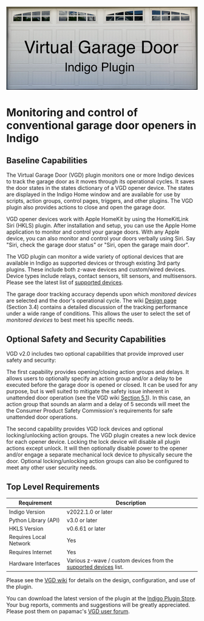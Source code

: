 ![](https://raw.githubusercontent.com/papamac/VirtualGarageDoor/master/files/doubleDoor.png)

# Monitoring and control of conventional garage door openers in Indigo

## Baseline Capabilities

The Virtual Garage Door (VGD) plugin monitors one or more Indigo devices to
track the garage door as it moves through its operational cycles. It saves the
door states in the states dictionary of a VGD opener device. The states are
displayed in the Indigo Home window and are available for use by scripts,
action groups, control pages, triggers, and other plugins. The VGD plugin also
provides actions to close and open the garage door.

VGD opener devices work with Apple HomeKit by using the HomeKitLink Siri (HKLS)
plugin. After installation and setup, you can use the Apple Home application to
monitor and control your garage doors.  With any Apple device, you can also
monitor and control your doors verbally using Siri. Say "Siri, check the garage
door status" or "Siri, open the garage main door".

The VGD plugin can monitor a wide variety of optional devices that are
available in Indigo as supported devices or through existing 3rd party plugins.
These include both z-wave devices and custom/wired devices. Device types
include relays, contact sensors, tilt sensors, and multisensors. Please see the
latest list of
[supported devices](https://github.com/papamac/VirtualGarageDoor/wiki/2.-Supported-Devices).

The garage door tracking accuracy depends upon which _monitored devices_ are
selected and the door's operational cycle. The wiki
[Design page](https://github.com/papamac/VirtualGarageDoor/wiki/3.-Design)
(Section 3.4) contains a detailed discussion of the tracking performance under
a wide range of conditions. This allows the user to select the set of
_monitored devices_ to best meet his specific needs.

## Optional Safety and Security Capabilities

VGD v2.0 includes two optional capabilities that provide improved user safety
and security:

The first capability provides opening/closing action groups and delays. It
allows users to optionally specify an action group and/or a delay to be
executed before the garage door is opened or closed.  It can be used for any
purpose, but is well suited to mitigate the safety issue inherent in unattended
door operation (see the VGD wiki
[Section 5.1](https://github.com/papamac/VirtualGarageDoor/wiki/5.-User-Notes)).
In this case, an action group that sounds an alarm and a delay of 5 seconds
will meet the the Consumer Product Safety Commission's requirements for safe
unattended door operations.

The second capability provides VGD lock devices and optional locking/unlocking
action groups. The VGD plugin creates a new lock device for each opener device.
Locking the lock device will disable all plugin actions except unlock. It will
then optionally disable power to the opener and/or engage a separate mechanical
lock device to physically secure the door. Optional locking/unlocking action
groups can also be configured to meet any other user security needs.

## Top Level Requirements

| **Requirement**        | **Description**                                                                                                                            |
|------------------------|--------------------------------------------------------------------------------------------------------------------------------------------|
| Indigo Version         | v2022.1.0 or later                                                                                                                         |
| Python Library (API)   | v3.0 or later                                                                                                                              |
| HKLS Version           | v0.6.61 or later                                                                                                                           |
| Requires Local Network | Yes                                                                                                                                        |
| Requires Internet      | Yes                                                                                                                                        |
| Hardware Interfaces    | Various z-wave / custom devices from the [supported devices](https://github.com/papamac/VirtualGarageDoor/wiki/2.-Supported-Devices) list. |

Please see the
[VGD wiki](https://github.com/papamac/VirtualGarageDoor/wiki)
for details on the design, configuration, and use of the plugin.

You can download the latest version of the plugin at the 
[Indigo Plugin Store](https://indigodomo.com/pluginstore/267/).
Your bug reports, comments and suggestions will be greatly appreciated.  Please
post them on papamac's
[VGD user forum](https://forums.indigodomo.com/viewforum.php?f=374).

